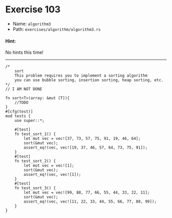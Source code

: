 # Exercise 103

- Name: ```algorithm3```
- Path: ```exercises/algorithm/algorithm3.rs```
#### Hint: 

No hints this time!


---



```rust,editable
/*
	sort
	This problem requires you to implement a sorting algorithm
	you can use bubble sorting, insertion sorting, heap sorting, etc.
*/
// I AM NOT DONE

fn sort<T>(array: &mut [T]){
	//TODO
}
#[cfg(test)]
mod tests {
    use super::*;

    #[test]
    fn test_sort_1() {
        let mut vec = vec![37, 73, 57, 75, 91, 19, 46, 64];
        sort(&mut vec);
        assert_eq!(vec, vec![19, 37, 46, 57, 64, 73, 75, 91]);
    }
	#[test]
    fn test_sort_2() {
        let mut vec = vec![1];
        sort(&mut vec);
        assert_eq!(vec, vec![1]);
    }
	#[test]
    fn test_sort_3() {
        let mut vec = vec![99, 88, 77, 66, 55, 44, 33, 22, 11];
        sort(&mut vec);
        assert_eq!(vec, vec![11, 22, 33, 44, 55, 66, 77, 88, 99]);
    }
}
```
